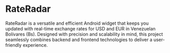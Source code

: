 # RateRadar
RateRadar is a versatile and efficient Android widget that keeps you updated with real-time exchange rates for USD and EUR in Venezuelan Bolívares (Bs). Designed with precision and scalability in mind, this project seamlessly combines backend and frontend technologies to deliver a user-friendly experience.
